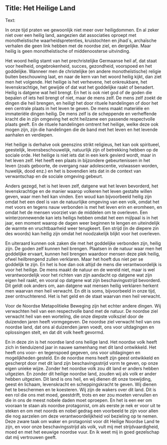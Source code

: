 Title: Het Heilige Land
----
Text:

In onze tijd praten we gewoonlijk niet meer over heiligdommen. 
En al zeker niet over een heilig land, aangezien dat associaties oproept met monotheïstische waarheidspretenties, kruistochten en jihad´s, archaïsche verhalen die geen link hebben met de noordse ziel, en dergelijke. 
Maar heilig is geen monotheïstische of middenoosterse uitvinding.


Het woord heilig stamt van het prechristelijke Germaanse heil af, dat staat voor heelheid,  ongebrokenheid, succes, gezondheid, voorspoed en het goddelijke. 
Wanneer men de christelijke (en andere monotheïstische) religie buiten beschouwing laat, en naar de kern van het woord heilig kijkt, dan ziet men het volgende. Het heilige is het verhevene, het onkreukbare, het levenskrachtige, het gewijde of dat wat het goddelijke raakt of benadert. 
Heilig is datgene wat heil brengt. 
En het is ook niet god of de goden die bepalen of iets heil brengt of niet, maar de mens zelf. 
De mens zelf zoekt de dingen die heil brengen, en heiligt het door rituele handelingen of door het een centrale plaats in het leven te geven. 
De mens maakt materiële en immateriële dingen heilig. 
De mens zelf is de scheppende en verheffende kracht die in zijn omgeving het echt heilzame een passende respectvolle plaats geeft. 
En de rituele handelingen omtrent het heilige, welke deze ook mogen zijn, zijn die handelingen die de band met het leven en het levende aanhalen en verdiepen.

Het heilige is derhalve ook geenszins strikt religieus, het kan ook spiritueel, geestelijk, levensbeschouwelijk, natuurlijk zijn of betrekking hebben op de sociale orde. 
Het heilige is niet iets dat in een kerk gevierd wordt, maar in het leven zelf. 
Het heeft een plaats in bijzondere gebeurtenissen in het leven (zoals geboorte, de overgang naar adolescentie, volwassen worden, huwelijk, dood enz.) en het is bovendien iets dat in de context van verwantschap en de sociale omgeving gebeurt.

Anders gezegd, het is het leven zelf, datgene wat het leven bevorderd, het levenskrachtige en de manier waarop volkeren het leven gestalte willen geven, waar men heil kan vinden. 
Een woud kan bijvoorbeeld heilig zijn omdat het een deel is van de natuurlijke omgeving van een volk, omdat het met voors en tegens nauw verbonden is met het leven erin en eromheen, en omdat het de mensen voorziet van de middelen om te overleven. 
Een winterzonnewende kan iets heiligs hebben omdat het een mijlpaal is in het jaar, een moment waarop de dagen weer beginnen te lengen en uiteindelijk de warmte en vruchtbaarheid weer terugkeert. 
Een strijd (in de diepere zin des woords) kan heilig zijn omdat het noodzakelijk blijkt voor het overleven.

En uiteraard kunnen ook zaken die met het goddelijke verbonden zijn, heilig zijn. 
De goden zelf kunnen heil brengen. 
Plaatsen in de natuur waar men het goddelijke ervaart, kunnen heil brengen waardoor mensen deze plek heilig, ofwel heilbrengend zullen verklaren. 
Maar het hoeft dus niet per se goddelijk te zijn. 
En het is hoe dan ook altijd de mens die verantwoordelijk is voor het heilige. 
De mens maakt de natuur en de wereld niet, maar is wel verantwoordelijk voor het richten van zijn aandacht op datgene wat zijn eigen heil raakt, en vooral op datgene wat zijn beschavingsstrijd bevorderd. 
Dit geldt ook anders om, aan datgene wat mensen heilig verklaren herkent men waarvan men heil verwacht. 
En dit is soms, bijvoorbeeld in onze tijd, zeer ontnuchterend. 
Het is het geld en de staat waarvan men heil verwacht.

Voor de Noordse Metapolitieke Beweging zijn het echter andere dingen. 
Wij verwachten heil van een respectvolle band met de natuur. 
De noordse ziel verwacht heil van een worteling, die onze diepste volksziel door de duizenden jaren heeft vormgegeven. 
De noordse ziel verwacht heil van ons noordse land, dat ons al duizenden jaren voedt, ons voor uitdagingen en oplossingen stelt, en dat dit volk heeft gevormd.

En in deze zin is het noordse land ons heilige land. 
Het noordse volk heeft zich in tienduizend jaar in nauwe samenhang met dit land ontwikkeld. 
Het heeft ons voor- en tegenspoed gegeven, ons voor uitdagingen en mogelijkheden gesteld. 
En de noordse mens heeft zijn geest ontwikkeld en gescherpt door met dit land zijn beschavingsstrijd vorm te geven, op onze eigen unieke wijze. 
Zonder het noordse volk zou dit land er anders hebben uitgezien. 
En zonder dit heilige noordse land, zouden wij als volk er ander hebben uitgezien. Dit land is ons heil, en wij dienen dit onze toewijding, geest én lichaam, levenskracht en scheppingskracht te geven. 
Wij dienen het te beschermen en te koesteren. 
Wij zijn de wakers over dit land. 
Dit is een rol die ons met moed, geestdrift, trots en eer zou moeten vervullen en die in ons de meest nobele daden moet oproepen. 
En het is een eer om vooraan te staan als noordse protagonist, om als eerste je nek er voor uit te steken en om met noords en nobel gedrag een voorbeeld te zijn voor allen die nog aarzelen om deze verantwoordelijkheid vol bezieling op te nemen. 
Deze zware taak om waker en protagonist voor dit Heilige Noordse Land te zijn, en voor onze beschavingsstrijd als volk, vult mij met strijdvaardigheid, moed en met het eeuwige noordse vuur. 
En ik weet mij in goed gezelschap dat mij vertrouwen geeft.